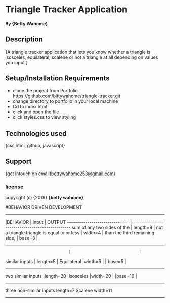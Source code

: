 # Triangle Tracker Application

#### By **{Betty Wahome}**

## Description
{A triangle tracker application that lets you know whether a triangle is isosceles,
equilateral, scalene or not a triangle at all depending on values you input }

## Setup/Installation Requirements
* clone the project from Portfolio https://github.com/bittywahome/triangle-tracker.git
* change directory to portfolio in your local machine
* Cd to index.html
* click and open the file
* click styles.css to view styling



## Technologies used
{css,html, github, javascript}

## Support
{get intouch on email(bettywahome253@gmail.com)


### license

copyright (c) {2019} **{betty wahome}**



#BEHAVIOR DRIVEN DEVELOPMENT
________________________________________________________________________________
|BEHAVIOR                      |  input                        | OUTPUT
-------------------------------|------------------------------------------------
sum of any two sides of the    | length=9                     | not a triangle
triangle is equal to or less   | width=4                      |
than the third remaining side, | base=3                       |
________________________________________________________________________________
                                |                              |
similar inputs                  | length=5                     | Equilateral
                                |width=5                       |
                                | base=5                       |
________________________________________________________________________________
two similar inputs              |length=20                      |Isosceles
                                |width=20                       |
                                |base=10                        |
________________________________________________________________________________
three non-similar inputs         length=7                       Scalene
                                  width=11
________________________________________________________________________________
